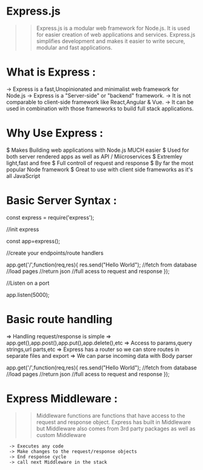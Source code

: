 # Express.js  

>> Express.js is a modular web framework for Node.js. 
>> It is used for easier creation of web applications and services.
>> Express.js simplifies development and makes it easier to write secure, modular and fast applications.

# What is Express :

  -> Express is a fast,Unopinionated and minimalist web framework for Node.js
  -> Express is a "Server-side" or "backend" framework.
  -> It is not comparable to client-side framework like React,Angular & Vue. 
  -> It can be used in combination with those frameworks to build full stack applications.

# Why Use Express :
  
  $ Makes Building web applications with Node.js MUCH easier
  $ Used for both server rendered apps as well as API / Miicroservices
  $ Extremley light,fast and free
  $ Full controll of request and response
  $ By far the most popular Node framework
  $ Great to use with client side frameworks as it's all JavaScript

# Basic Server Syntax :

  const express = require('express');

  //init express

  const app=express();

  //create your endpoints/route handlers

  app.get('/',function(req,res){
      res.send("Hello World");
      //fetch from database
      //load pages
      //return json
      //full acess to request and response
  });

  //Listen on a port

  app.listen(5000);


# Basic route handling

  => Handling request/response is simple
  => app.get(),app.post(),app.put(),app.delete(),etc 
  => Access to params,query strings,url parts,etc
  => Express has a router so we can store routes in separate files and export
  => We can parse incoming data with Body parser

app.get('/',function(req,res){
      res.send("Hello World");
      //fetch from database
      //load pages
      //return json
      //full acess to request and response
  });

# Express Middleware :
  
 >> Middleware functions are functions that have access to the request and response object.
 >> Express has built in Middleware but Middleware also comes from 3rd party packages as well as custom Middleware
     
     -> Executes any code
     -> Make changes to the request/response objects
     -> End response cycle
     -> call next Middleware in the stack
